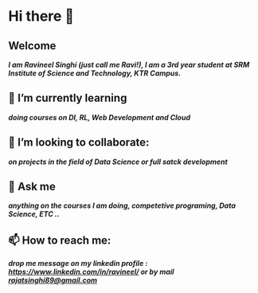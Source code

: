 # Hi there 👋

## Welcome
***I am Ravineel Singhi (just call me Ravi!), I am a 3rd year student at SRM Institute of Science and Technology, KTR Campus.***

## 🌱 I’m currently learning
***doing courses on Dl, RL, Web Development and Cloud***

## 👯 I’m looking to collaborate:
***on projects in the field of Data Science or full satck development***

## 💬 Ask me

***anything on the courses I am doing, competetive programing, Data Science, ETC ..***

##  📫 How to reach me:
***drop me message on my linkedin profile : https://www.linkedin.com/in/ravineel/ or by mail rajatsinghi89@gmail.com***





<!--
**Ravineel/Ravineel** is a ✨ _special_ ✨ repository because its `README.md` (this file) appears on your GitHub profile.

Here are some ideas to get you started:

- 🔭 I’m currently working on ...
- 🌱 I’m currently learning ...
- 👯 I’m looking to collaborate on ...
- 🤔 I’m looking for help with ...
- 💬 Ask me about ...
- 📫 How to reach me: ...
- 😄 Pronouns: ...
- ⚡ Fun fact: ...
-->

